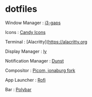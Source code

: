 # dotfiles

Window Manager : [i3-gaps](https://github.com/Airblader/i3)

Icons : [Candy Icons](https://github.com/EliverLara/candy-icons)

Terminal : [Alacritty](https://alacritty.org

Display Manager : [ly](https://github.com/fairyglade/ly)

Notification Manager : [Dunst](https://dunst-project.org/)

Compositor : [Picom, jonaburg fork](https://github.com/jonaburg/picom)

App Launcher : [Rofi](https://github.com/davatorium/rofi)

Bar : [Polybar](https://polybar.github.io/)

